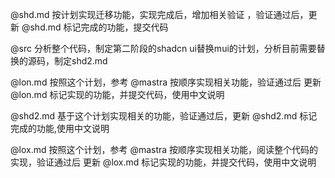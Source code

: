 @shd.md 按计划实现迁移功能，实现完成后，增加相关验证 ，验证通过后，更新 @shd.md 标记完成的功能，提交代码

@src 分析整个代码，制定第二阶段的shadcn ui替换mui的计划，分析目前需要替换的源码，制定shd2.md


@lon.md 按照这个计划，参考 @mastra 按顺序实现相关功能，验证通过后 更新 @lon.md 标记实现的功能，并提交代码，使用中文说明


@shd2.md 基于这个计划实现相关的功能，验证通过后，更新 @shd2.md 标记完成的功能,使用中文说明

@lox.md 按照这个计划，参考 @mastra 按顺序实现相关功能，阅读整个代码的实现，验证通过后 更新 @lox.md 标记实现的功能，并提交代码，使用中文说明
